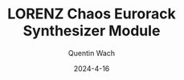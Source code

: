 ---
layout: redirect
mathjax: true
title:  "LORENZ Chaos Eurorack Synthesizer Module"
description: "A fully analogue computer for music synthesis generating the chaotic dynamics of the Lorenz attractor and visualizing it on an integrated screen. Control the speed of the oscillations with three modes, all the parameters of the attractor and output the X, Y, and Z coordinate signals, and feed in your own signals into the three channels to be modulated chaotically."
date:   2024-4-16
author: ["Quentin Wach"]
tags: ["electronics", "synthesizer"]
tag_search: true
image:          "/images/S_ad.jpg.png"
redirect:       "https://quentinwach.gumroad.com/l/lorenz_chaos_eurorack"
weight: 0
note: "Buy it for 199€."
categories: "science-engineering"
---